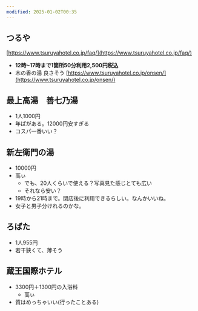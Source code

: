 ```yaml
---
modified: 2025-01-02T00:35
---
```

  

## つるや

[https://www.tsuruyahotel.co.jp/faq/](https://www.tsuruyahotel.co.jp/faq/)

- **12時~17時まで1箇所50分利用2,500円税込**
- 木の香の湯 良さそう [https://www.tsuruyahotel.co.jp/onsen/](https://www.tsuruyahotel.co.jp/onsen/)

## 最上高湯　善七乃湯

- 1人1000円
- 年ぱがある。12000円安すぎる
- コスパ一番いい？

## 新左衛門の湯

- 10000円
- 高ぃ
    - でも、20人くらいで使える？写真見た感じとても広い
    - それなら安い？
- 19時から21時まで。閉店後に利用できるらしい。なんかいいね。
- 女子と男子分けれるのかな。

## ろばた

- 1人955円
- 若干狭くて、薄そう

## 蔵王国際ホテル

- 3300円＋1300円の入浴料
    - 高ぃ
- 質はめっちゃいい(行ったことある)